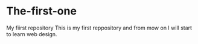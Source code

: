 # The-first-one
My fiirst repository
This is my first reppository and from mow on I will start to learn web design.
